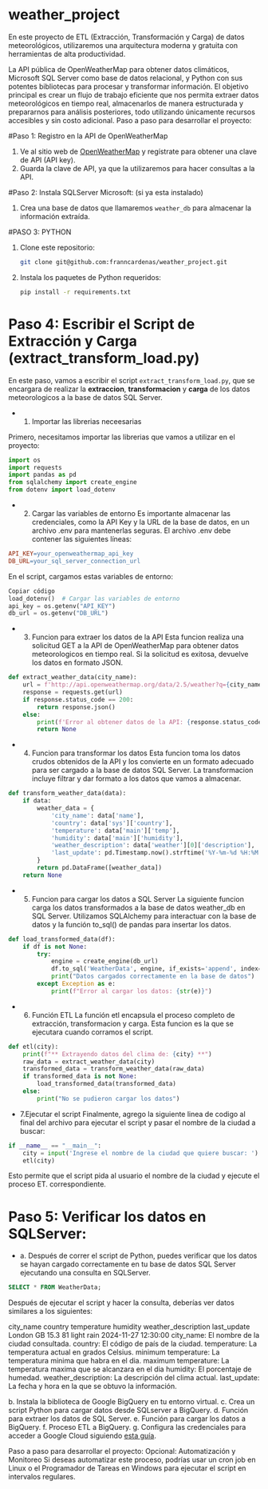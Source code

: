 # weather_project
En este proyecto de ETL (Extracción, Transformación y Carga) de datos meteorológicos, utilizaremos una arquitectura moderna y gratuita con herramientas de alta productividad.


La API pública de
OpenWeatherMap para obtener datos climáticos, Microsoft SQL
Server como base de datos relacional, y Python con sus potentes
bibliotecas para procesar y transformar información. El objetivo
principal es crear un flujo de trabajo eficiente que nos permita
extraer datos meteorológicos en tiempo real, almacenarlos de
manera estructurada y prepararnos para análisis posteriores, todo
utilizando únicamente recursos accesibles y sin costo adicional.
Paso a paso para desarrollar el proyecto:

#Paso 1: Registro en la API de OpenWeatherMap

1. Ve al sitio web de [OpenWeatherMap](https://openweathermap.org/api) y
regístrate para obtener una clave de API (API key).
2. Guarda la clave de API, ya que la utilizaremos para hacer consultas a la API.


#Paso 2: Instala SQLServer Microsoft:
(si ya esta instalado)
1. Crea una base de datos que llamaremos `weather_db` para almacenar la
información extraída.


#PASO 3: PYTHON
1. Clone este repositorio:

   ```bash
   git clone git@github.com:franncardenas/weather_project.git
   ```

2. Instala los paquetes de Python requeridos:

   ```bash
   pip install -r requirements.txt
   ```

# Paso 4: Escribir el Script de Extracción y Carga (extract_transform_load.py)

En este paso, vamos a escribir el script `extract_transform_load.py`, que se encargara de realizar la **extraccion**, **transformacion** y **carga** de los datos meteorologicos a la base de datos SQL Server.

- 1. Importar las librerias neceesarias

Primero, necesitamos importar las librerias que vamos a utilizar en el proyecto:

```python
import os
import requests
import pandas as pd
from sqlalchemy import create_engine
from dotenv import load_dotenv
```
- 2. Cargar las variables de entorno
Es importante almacenar las credenciales, como la API Key y la URL de la base de datos, en un archivo .env para mantenerlas seguras. El archivo .env debe contener las siguientes líneas:

```makefile
API_KEY=your_openweathermap_api_key
DB_URL=your_sql_server_connection_url
```
En el script, cargamos estas variables de entorno:

```python
Copiar código
load_dotenv()  # Cargar las variables de entorno
api_key = os.getenv("API_KEY")
db_url = os.getenv("DB_URL")
```
- 3. Funcion para extraer los datos de la API
Esta funcion realiza una solicitud GET a la API de OpenWeatherMap para obtener datos meteorologicos en tiempo real. Si la solicitud es exitosa, devuelve los datos en formato JSON.

```python
def extract_weather_data(city_name):
    url = f'http://api.openweathermap.org/data/2.5/weather?q={city_name}&appid={api_key}&units=metric'
    response = requests.get(url)
    if response.status_code == 200:
        return response.json()
    else:
        print(f'Error al obtener datos de la API: {response.status_code}')
        return None
```

- 4. Funcion para transformar los datos
Esta funcion toma los datos crudos obtenidos de la API y los convierte en un formato adecuado para ser cargado a la base de datos SQL Server. La transformacion incluye filtrar y dar formato a los datos que vamos a almacenar.

```python
def transform_weather_data(data):
    if data:
        weather_data = {
            'city_name': data['name'],
            'country': data['sys']['country'],
            'temperature': data['main']['temp'],
            'humidity': data['main']['humidity'],
            'weather_description': data['weather'][0]['description'],
            'last_update': pd.Timestamp.now().strftime('%Y-%m-%d %H:%M:%S')
        }
        return pd.DataFrame([weather_data])
    return None
```
- 5. Funcion para cargar los datos a SQL Server
La siguiente funcion carga los datos transformados a la base de datos weather_db en SQL Server. Utilizamos SQLAlchemy para interactuar con la base de datos y la función to_sql() de pandas para insertar los datos.

```python
def load_transformed_data(df):
    if df is not None:
        try:
            engine = create_engine(db_url)
            df.to_sql('WeatherData', engine, if_exists='append', index=False)
            print("Datos cargados correctamente en la base de datos")
        except Exception as e:
            print(f"Error al cargar los datos: {str(e)}")
```
- 6. Función ETL
La función etl encapsula el proceso completo de extracción, transformacion y carga. Esta funcion es la que se ejecutara cuando corramos el script.

```python
def etl(city):
    print(f"** Extrayendo datos del clima de: {city} **")
    raw_data = extract_weather_data(city)
    transformed_data = transform_weather_data(raw_data)
    if transformed_data is not None:
        load_transformed_data(transformed_data)
    else:
        print("No se pudieron cargar los datos")
```
- 7.Ejecutar el script
Finalmente, agrego la siguiente linea de codigo al final del archivo para ejecutar el script y pasar el nombre de la ciudad a buscar:

```python
if __name__ == "__main__":
    city = input('Ingrese el nombre de la ciudad que quiere buscar: ')
    etl(city)
```
Esto permite que el script pida al usuario el nombre de la ciudad y ejecute el proceso ET. correspondiente.

# Paso 5: Verificar los datos en SQLServer:
- a. Después de correr el script de Python, puedes verificar que los datos se
hayan cargado correctamente en tu base de datos SQL Server ejecutando
una consulta en SQLServer.
```sql
SELECT * FROM WeatherData;
```
Después de ejecutar el script y hacer la consulta, deberías ver datos similares a los siguientes:

city_name	country	temperature	humidity	weather_description	last_update
London	GB	15.3	81	light rain	2024-11-27 12:30:00
city_name: El nombre de la ciudad consultada.
country: El código de país de la ciudad.
temperature: La temperatura actual en grados Celsius.
minimum temperature: La temperatura minima que habra en el dia.
maximum temperature: La temperatura maxima que se alcanzara en el dia
humidity: El porcentaje de humedad.
weather_description: La descripción del clima actual.
last_update: La fecha y hora en la que se obtuvo la información.

b. Instala la biblioteca de Google BigQuery en tu entorno virtual.
c. Crea un script Python para cargar datos desde SQLserver a BigQuery.
d. Función para extraer los datos de SQL Server.
e. Función para cargar los datos a BigQuery.
f. Proceso ETL a BigQuery.
g. Configura las credenciales para acceder a Google Cloud siguiendo [esta
guía](https://cloud.google.com/docs/authentication/getting-started).

Paso a paso para desarrollar el proyecto:
Opcional: Automatización y Monitoreo
Si deseas automatizar este proceso, podrías usar un cron job en Linux
o el Programador de Tareas en Windows para ejecutar el script en
intervalos regulares.

